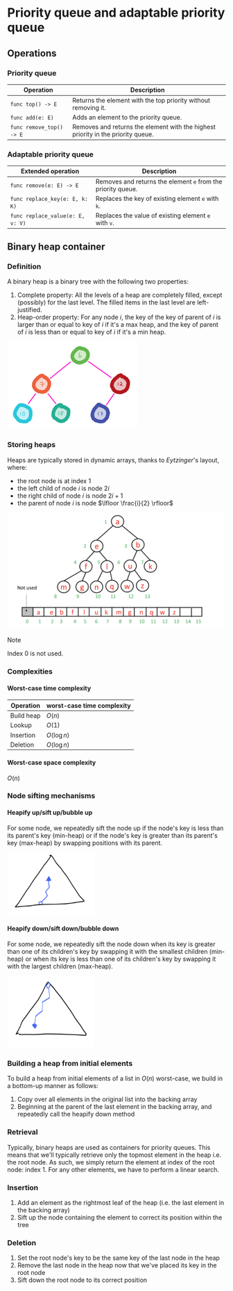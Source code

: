 # Priority queue and adaptable priority queue

## Operations

### Priority queue

| Operation           | Description                                                                  |
| ------------------------ | -------------------------------------------------------------------------------- |
| `func top() -> E`        | Returns the element with the top priority without removing it.                   |
| `func add(e: E)`   | Adds an element to the priority queue.                                           |
| `func remove_top() -> E` | Removes and returns the element with the highest priority in the priority queue. |

### Adaptable priority queue

| Extended operation           | Description                                             |
| -------------------------------- | ------------------------------------------------------------ |
| `func remove(e: E) -> E`         | Removes and returns the element `e` from the priority queue. |
| `func replace_key(e: E, k: K)`   | Replaces the key of existing element `e` with `k`.           |
| `func replace_value(e: E, v: V)` | Replaces the value of existing element `e` with `v`.         |

## Binary heap container

### Definition

A binary heap is a binary tree with the following two properties:
1. Complete property: All the levels of a heap are completely filled, except (possibly) for the last level. The filled items in the last level are left-justified.
2. Heap-order property: For any node $i$, the key of the key of parent of $i$ is larger than or equal to key of $i$ if it's a max heap, and the key of parent of $i$ is less than or equal to key of $i$ if it's a min heap.

<img src="images/Pasted%20image%2020250313094732.png" width="300">

### Storing heaps

Heaps are typically stored in dynamic arrays, thanks to *Eytzinger*'s layout, where:
- the root node is at index $1$
- the left child of node $i$ is node $2i$
- the right child of node $i$ is node $2i + 1$
- the parent of node $i$ is node $\lfloor \frac{i}{2} \rfloor$

<img src="images/Pasted%20image%2020250305000853.png" width="500">

> [!note]
> Index $0$ is not used.

### Complexities

#### Worst-case time complexity

| **Operation** | **worst-case time complexity** |
| ------------- | ------------------------------ |
| Build heap    | $O(n)$                         |
| Lookup        | $O(1)$                         |
| Insertion     | $O(\log n)$                    |
| Deletion      | $O(\log n)$                    |

#### Worst-case space complexity

$O(n)$

### Node sifting mechanisms

#### Heapify up/sift up/bubble up 

For some node, we repeatedly sift the node up if the node's key is less than its parent's key (min-heap) or if the node's key is greater than its parent's key (max-heap) by swapping positions with its parent.

<img src="images/Pasted%20image%2020250313094956.png" width="200">

#### Heapify down/sift down/bubble down

For some node, we repeatedly sift the node down when its key is greater than one of its children's key by swapping it with the smallest children (min-heap) or when its key is less than one of its children's key by swapping it with the largest children (max-heap).

<img src="images/Pasted%20image%2020250313095008.png" width="200">

### Building a heap from initial elements

To build a heap from initial elements of a list in $O(n)$ worst-case, we build in a bottom-up manner as follows:
1. Copy over all elements in the original list into the backing array
2. Beginning at the parent of the last element in the backing array, and repeatedly call the heapify down method

### Retrieval

Typically, binary heaps are used as containers for priority queues. This means that we'll typically retrieve only the topmost element in the heap i.e. the root node. As such, we simply return the element at index of the root node: index $1$. For any other elements, we have to perform a linear search.

### Insertion

1. Add an element as the rightmost leaf of the heap (i.e. the last element in the backing array)
2. Sift up the node containing the element to correct its position within the tree

### Deletion

1. Set the root node's key to be the same key of the last node in the heap
2. Remove the last node in the heap now that we've placed its key in the root node
3. Sift down the root node to its correct position

